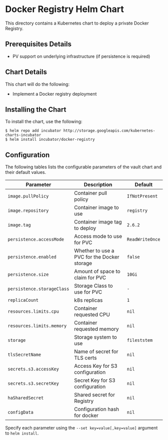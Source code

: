 # Docker Registry Helm Chart

This directory contains a Kubernetes chart to deploy a private Docker Registry.

## Prerequisites Details

* PV support on underlying infrastructure (if persistence is required)

## Chart Details

This chart will do the following:

* Implement a Docker registry deployment

## Installing the Chart

To install the chart, use the following:

```console
$ helm repo add incubator http://storage.googleapis.com/kubernetes-charts-incubator
$ helm install incubator/docker-registry
```

## Configuration

The following tables lists the configurable parameters of the vault chart and
their default values.

|       Parameter            |           Description                       |                         Default                     |
|----------------------------|---------------------------------------------|-----------------------------------------------------|
| `image.pullPolicy`         | Container pull policy                       | `IfNotPresent`                                      |
| `image.repository`         | Container image to use                      | `registry`                                          |
| `image.tag`                | Container image tag to deploy               | `2.6.2`                                             |
| `persistence.accessMode`   | Access mode to use for PVC                  | `ReadWriteOnce`                                     |
| `persistence.enabled`      | Whether to use a PVC for the Docker storage | `false`                                             |
| `persistence.size`         | Amount of space to claim for PVC            | `10Gi`                                              |
| `persistence.storageClass` | Storage Class to use for PVC                | `-`                                                 |
| `replicaCount`             | k8s replicas                                | `1`                                                 |
| `resources.limits.cpu`     | Container requested CPU                     | `nil`                                               |
| `resources.limits.memory`  | Container requested memory                  | `nil`                                               |
| `storage`                  | Storage system to use                       | `fileststem`                                        |
| `tlsSecretName`            | Name of secret for TLS certs                | `nil`                                               |
| `secrets.s3.accessKey`     | Access Key for S3 configuration             | `nil`                                               |
| `secrets.s3.secretKey`     | Secret Key for S3 configuration             | `nil`                                               |
| `haSharedSecret`           | Shared secret for Registry                  | `nil`                                               |
| `configData`               | Configuration hash for docker               | `nil`                                               |

Specify each parameter using the `--set key=value[,key=value]` argument to
`helm install`.
